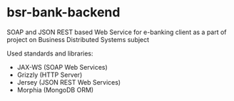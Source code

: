 # bsr-bank-backend
SOAP and JSON REST based Web Service for e-banking client as a part of project on Business Distributed Systems subject

Used standards and libraries:
* JAX-WS (SOAP Web Services)
* Grizzly (HTTP Server)
* Jersey (JSON REST Web Services)
* Morphia (MongoDB ORM)
